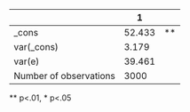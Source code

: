 |                        | 1      |    |
|------------------------|--------|----|
| _cons                  | 52.433 | ** |
| var(_cons)             | 3.179  |    |
| var(e)                 | 39.461 |    |
| Number of observations | 3000   |    |
** p<.01, * p<.05
